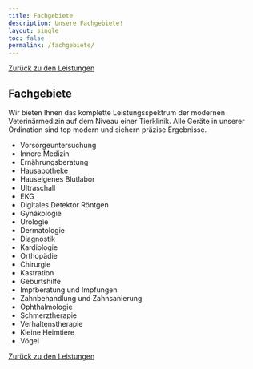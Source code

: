 ```yaml
---
title: Fachgebiete
description: Unsere Fachgebiete!
layout: single
toc: false
permalink: /fachgebiete/
---
```


<i class="fa-solid fa-arrow-left-long"></i>  [Zurück zu den Leistungen](/leistungen/)

## Fachgebiete

Wir bieten Ihnen das komplette Leistungsspektrum der modernen Veterinärmedizin auf dem Niveau einer Tierklinik. Alle Geräte in unserer Ordination sind top modern und sichern präzise Ergebnisse.

- Vorsorgeuntersuchung
- Innere Medizin
- Ernährungsberatung
- Hausapotheke
- Hauseigenes Blutlabor
- Ultraschall
- EKG
- Digitales Detektor Röntgen
- Gynäkologie
- Urologie
- Dermatologie
- Diagnostik
- Kardiologie
- Orthopädie
- Chirurgie
- Kastration
- Geburtshilfe
- Impfberatung und Impfungen
- Zahnbehandlung und Zahnsanierung
- Ophthalmologie
- Schmerztherapie
- Verhaltenstherapie
- Kleine Heimtiere
- Vögel


<i class="fa-solid fa-arrow-left-long"></i>  [Zurück zu den Leistungen](/leistungen/)